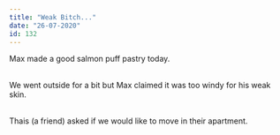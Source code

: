 ```yaml
---
title: "Weak Bitch..."
date: "26-07-2020"
id: 132
---
```

Max made a good salmon puff pastry today.<br><br>

We went outside for a bit but Max claimed it was too windy for his weak skin.<br><br>

Thais (a friend) asked if we would like to move in their apartment.